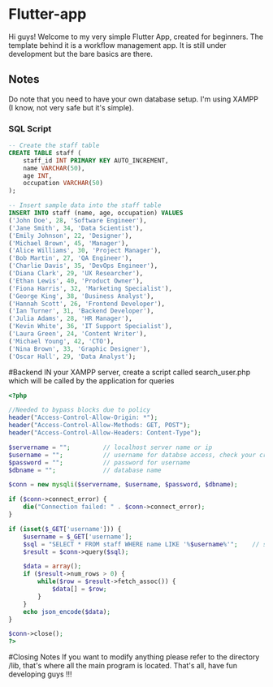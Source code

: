 # Flutter-app

Hi guys! Welcome to my very simple Flutter App, created for beginners. The template behind it is a workflow management app. 
It is still under development but the bare basics are there.

## Notes
Do note that you need to have your own database setup. I'm using XAMPP (I know, not very safe but it's simple).

### SQL Script

```sql
-- Create the staff table
CREATE TABLE staff (
    staff_id INT PRIMARY KEY AUTO_INCREMENT,
    name VARCHAR(50),
    age INT,
    occupation VARCHAR(50)
);

-- Insert sample data into the staff table
INSERT INTO staff (name, age, occupation) VALUES
('John Doe', 28, 'Software Engineer'),
('Jane Smith', 34, 'Data Scientist'),
('Emily Johnson', 22, 'Designer'),
('Michael Brown', 45, 'Manager'),
('Alice Williams', 30, 'Project Manager'),
('Bob Martin', 27, 'QA Engineer'),
('Charlie Davis', 35, 'DevOps Engineer'),
('Diana Clark', 29, 'UX Researcher'),
('Ethan Lewis', 40, 'Product Owner'),
('Fiona Harris', 32, 'Marketing Specialist'),
('George King', 38, 'Business Analyst'),
('Hannah Scott', 26, 'Frontend Developer'),
('Ian Turner', 31, 'Backend Developer'),
('Julia Adams', 28, 'HR Manager'),
('Kevin White', 36, 'IT Support Specialist'),
('Laura Green', 24, 'Content Writer'),
('Michael Young', 42, 'CTO'),
('Nina Brown', 33, 'Graphic Designer'),
('Oscar Hall', 29, 'Data Analyst');

```

#Backend 
IN your XAMPP server, create a script called search_user.php which will be called by the application for queries

```php
<?php

//Needed to bypass blocks due to policy
header("Access-Control-Allow-Origin: *");
header("Access-Control-Allow-Methods: GET, POST");
header("Access-Control-Allow-Headers: Content-Type");

$servername = "";         // localhost server name or ip
$username = "";           // username for databse access, check your credentials
$password = "";           // password for username
$dbname = "";             // database name

$conn = new mysqli($servername, $username, $password, $dbname);

if ($conn->connect_error) {
    die("Connection failed: " . $conn->connect_error);
}

if (isset($_GET['username'])) {
    $username = $_GET['username'];
    $sql = "SELECT * FROM staff WHERE name LIKE '%$username%'";    // staff is table name, can be changed up to you
    $result = $conn->query($sql);

    $data = array();
    if ($result->num_rows > 0) {
        while($row = $result->fetch_assoc()) {
            $data[] = $row;
        }
    }
    echo json_encode($data);
}

$conn->close();
?>

```
#Closing Notes
If you want to modify anything please refer to the directory /lib, that's where all the main program is located.
That's all, have fun developing guys !!!



